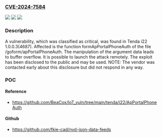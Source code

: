 ### [CVE-2024-7584](https://cve.mitre.org/cgi-bin/cvename.cgi?name=CVE-2024-7584)
![](https://img.shields.io/static/v1?label=Product&message=i22&color=blue)
![](https://img.shields.io/static/v1?label=Version&message=%3D%201.0.0.3(4687)%20&color=brighgreen)
![](https://img.shields.io/static/v1?label=Vulnerability&message=CWE-120%20Buffer%20Overflow&color=brighgreen)

### Description

A vulnerability, which was classified as critical, was found in Tenda i22 1.0.0.3(4687). Affected is the function formApPortalPhoneAuth of the file /goform/apPortalPhoneAuth. The manipulation of the argument data leads to buffer overflow. It is possible to launch the attack remotely. The exploit has been disclosed to the public and may be used. NOTE: The vendor was contacted early about this disclosure but did not respond in any way.

### POC

#### Reference
- https://github.com/BeaCox/IoT_vuln/tree/main/tenda/i22/ApPortalPhoneAuth

#### Github
- https://github.com/fkie-cad/nvd-json-data-feeds

